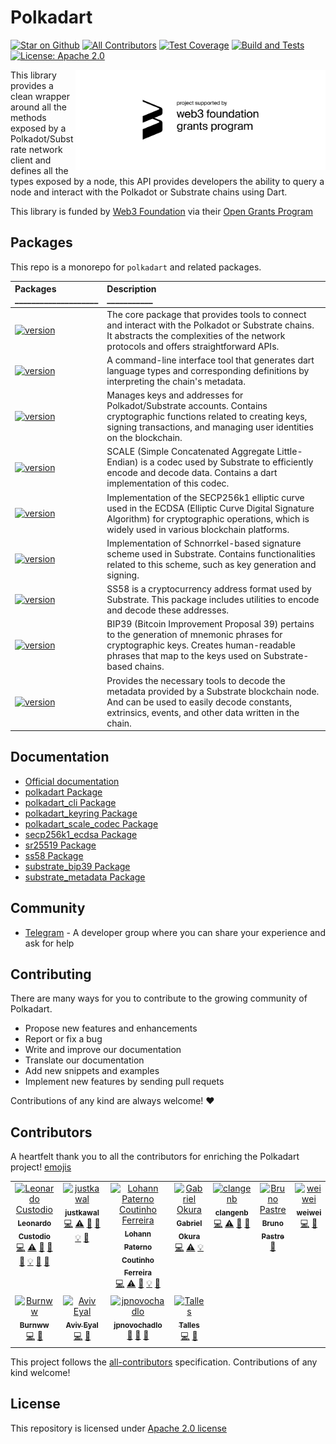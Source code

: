 # **Polkadart**
[![Star on Github](https://img.shields.io/github/stars/leonardocustodio/polkadart.svg?style=flat&logo=github&colorB=deeppink&label=stars)](https://github.com/leonardocustodio/polkadart)
[![All Contributors](https://img.shields.io/github/all-contributors/leonardocustodio/polkadart?color=ee8449&style=flat-square)](#contributors)
[![Test Coverage](https://codecov.io/gh/leonardocustodio/polkadart/graph/badge.svg?token=HG3K4LW5UN)](https://codecov.io/gh/leonardocustodio/polkadart)
[![Build and Tests](https://github.com/leonardocustodio/polkadart/actions/workflows/tests.yml/badge.svg?branch=main)](https://github.com/leonardocustodio/polkadart/actions/workflows/tests.yml)
[![License: Apache 2.0](https://img.shields.io/badge/license-Apache%202.0-purple.svg)](https://www.apache.org/licenses/LICENSE-2.0) <!-- markdown-link-check-disable-line -->

<img align="right" width="400" src="https://raw.githubusercontent.com/w3f/Grants-Program/00855ef70bc503433dc9fccc057c2f66a426a82b/static/img/badge_black.svg" />

This library provides a clean wrapper around all the methods exposed by a Polkadot/Substrate network client and defines all the types exposed by a node, this API provides developers the ability to query a node and interact with the Polkadot or Substrate chains using Dart.

This library is funded by [Web3 Foundation](https://web3.foundation) via their [Open Grants Program](https://github.com/w3f/Open-Grants-Program)

## Packages

This repo is a monorepo for `polkadart` and related packages.

| Packages <br>____________________ | Description <br>___________                            |
|:---------------------------------------------------------------------------|:----------------------------------------|
| [![version][pkg:polkadart:version]][pkg:polkadart]                         | The core package that provides tools to connect and interact with the Polkadot or Substrate chains. It abstracts the complexities of the network protocols and offers straightforward APIs. |
| [![version][pkg:polkadart_cli:version]][pkg:polkadart_cli]                 | A command-line interface tool that generates dart language types and corresponding definitions by interpreting the chain's metadata. |
| [![version][pkg:polkadart_keyring:version]][pkg:polkadart_keyring]         | Manages keys and addresses for Polkadot/Substrate accounts. Contains cryptographic functions related to creating keys, signing transactions, and managing user identities on the blockchain. |
| [![version][pkg:polkadart_scale_codec:version]][pkg:polkadart_scale_codec] | SCALE (Simple Concatenated Aggregate Little-Endian) is a codec used by Substrate to efficiently encode and decode data. Contains a dart implementation of this codec. |
| [![version][pkg:secp256k1_ecdsa:version]][pkg:secp256k1_ecdsa]             | Implementation of the SECP256k1 elliptic curve used in the ECDSA (Elliptic Curve Digital Signature Algorithm) for cryptographic operations, which is widely used in various blockchain platforms. |
| [![version][pkg:sr25519:version]][pkg:sr25519]                             | Implementation of Schnorrkel-based signature scheme used in Substrate. Contains functionalities related to this scheme, such as key generation and signing. |
| [![version][pkg:ss58:version]][pkg:ss58]                                   | SS58 is a cryptocurrency address format used by Substrate. This package includes utilities to encode and decode these addresses. |
| [![version][pkg:substrate_bip39:version]][pkg:substrate_bip39]             | BIP39 (Bitcoin Improvement Proposal 39) pertains to the generation of mnemonic phrases for cryptographic keys. Creates human-readable phrases that map to the keys used on Substrate-based chains. |
| [![version][pkg:substrate_metadata:version]][pkg:substrate_metadata]       | Provides the necessary tools to decode the metadata provided by a Substrate blockchain node. And can be used to easily decode constants, extrinsics, events, and other data written in the chain. |

## Documentation

- [Official documentation](https://polkadart.dev)
- [polkadart Package](https://pub.dev/documentation/polkadart/latest/)
- [polkadart_cli Package](https://pub.dev/documentation/polkadart_cli/latest/)
- [polkadart_keyring Package](https://pub.dev/documentation/polkadart_keyring/latest/)
- [polkadart_scale_codec Package](https://pub.dev/documentation/polkadart_scale_codec/latest/)
- [secp256k1_ecdsa Package](https://pub.dev/documentation/secp256k1_ecdsa/latest/)
- [sr25519 Package](https://pub.dev/documentation/sr25519/latest/)
- [ss58 Package](https://pub.dev/documentation/ss58/latest/)
- [substrate_bip39 Package](https://pub.dev/documentation/substrate_bip39/latest/)
- [substrate_metadata Package](https://pub.dev/documentation/substrate_metadata/latest/)

## Community

 - [Telegram](https://t.me/polkadart) - A developer group where you can share your experience and ask for help

## Contributing

There are many ways for you to contribute to the growing community of Polkadart.
- Propose new features and enhancements
- Report or fix a bug
- Write and improve our documentation
- Translate our documentation
- Add new snippets and examples
- Implement new features by sending pull requets

Contributions of any kind are always welcome! ❤️

## Contributors

A heartfelt thank you to all the contributors for enriching the Polkadart project! [emojis](https://allcontributors.org/docs/en/emoji-key)

<!-- ALL-CONTRIBUTORS-LIST:START - Do not remove or modify this section -->
<!-- prettier-ignore-start -->
<!-- markdownlint-disable -->
<table>
  <tbody>
    <tr>
      <td align="center" valign="top" width="14.28%"><a href="https://github.com/leonardocustodio"><img src="https://avatars.githubusercontent.com/u/5619696?v=4?s=100" width="100px;" alt="Leonardo Custodio"/><br /><sub><b>Leonardo Custodio</b></sub></a><br /><a href="https://github.com/leonardocustodio/polkadart/commits?author=leonardocustodio" title="Code">💻</a> <a href="https://github.com/leonardocustodio/polkadart/commits?author=leonardocustodio" title="Tests">⚠️</a> <a href="https://github.com/leonardocustodio/polkadart/pulls?q=is%3Apr+reviewed-by%3Aleonardocustodio" title="Reviewed Pull Requests">👀</a> <a href="#question-leonardocustodio" title="Answering Questions">💬</a> <a href="#maintenance-leonardocustodio" title="Maintenance">🚧</a> <a href="#example-leonardocustodio" title="Examples">💡</a> <a href="https://github.com/leonardocustodio/polkadart/commits?author=leonardocustodio" title="Documentation">📖</a> <a href="https://github.com/leonardocustodio/polkadart/issues?q=author%3Aleonardocustodio" title="Bug reports">🐛</a></td>
      <td align="center" valign="top" width="14.28%"><a href="https://kawal.dev"><img src="https://avatars.githubusercontent.com/u/49296873?v=4?s=100" width="100px;" alt="justkawal"/><br /><sub><b>justkawal</b></sub></a><br /><a href="https://github.com/leonardocustodio/polkadart/commits?author=justkawal" title="Code">💻</a> <a href="https://github.com/leonardocustodio/polkadart/commits?author=justkawal" title="Tests">⚠️</a> <a href="https://github.com/leonardocustodio/polkadart/pulls?q=is%3Apr+reviewed-by%3Ajustkawal" title="Reviewed Pull Requests">👀</a> <a href="#maintenance-justkawal" title="Maintenance">🚧</a> <a href="#example-justkawal" title="Examples">💡</a> <a href="https://github.com/leonardocustodio/polkadart/issues?q=author%3Ajustkawal" title="Bug reports">🐛</a></td>
      <td align="center" valign="top" width="14.28%"><a href="http://www.lohannferreira.com.br"><img src="https://avatars.githubusercontent.com/u/4323004?v=4?s=100" width="100px;" alt="Lohann Paterno Coutinho Ferreira"/><br /><sub><b>Lohann Paterno Coutinho Ferreira</b></sub></a><br /><a href="https://github.com/leonardocustodio/polkadart/commits?author=Lohann" title="Code">💻</a> <a href="https://github.com/leonardocustodio/polkadart/commits?author=Lohann" title="Tests">⚠️</a> <a href="https://github.com/leonardocustodio/polkadart/pulls?q=is%3Apr+reviewed-by%3ALohann" title="Reviewed Pull Requests">👀</a> <a href="#example-Lohann" title="Examples">💡</a> <a href="https://github.com/leonardocustodio/polkadart/issues?q=author%3ALohann" title="Bug reports">🐛</a></td>
      <td align="center" valign="top" width="14.28%"><a href="https://github.com/gabrielokura"><img src="https://avatars.githubusercontent.com/u/26012776?v=4?s=100" width="100px;" alt="Gabriel Okura"/><br /><sub><b>Gabriel Okura</b></sub></a><br /><a href="https://github.com/leonardocustodio/polkadart/commits?author=gabrielokura" title="Code">💻</a> <a href="https://github.com/leonardocustodio/polkadart/commits?author=gabrielokura" title="Tests">⚠️</a> <a href="#example-gabrielokura" title="Examples">💡</a></td>
      <td align="center" valign="top" width="14.28%"><a href="https://github.com/clangenb"><img src="https://avatars.githubusercontent.com/u/37865735?v=4?s=100" width="100px;" alt="clangenb"/><br /><sub><b>clangenb</b></sub></a><br /><a href="https://github.com/leonardocustodio/polkadart/commits?author=clangenb" title="Code">💻</a> <a href="https://github.com/leonardocustodio/polkadart/commits?author=clangenb" title="Tests">⚠️</a> <a href="https://github.com/leonardocustodio/polkadart/issues?q=author%3Aclangenb" title="Bug reports">🐛</a> <a href="#question-clangenb" title="Answering Questions">💬</a></td>
      <td align="center" valign="top" width="14.28%"><a href="https://pastre.dev"><img src="https://avatars.githubusercontent.com/u/6251198?v=4?s=100" width="100px;" alt="Bruno Pastre"/><br /><sub><b>Bruno Pastre</b></sub></a><br /><a href="https://github.com/leonardocustodio/polkadart/pulls?q=is%3Apr+reviewed-by%3Apastre" title="Reviewed Pull Requests">👀</a></td>
      <td align="center" valign="top" width="14.28%"><a href="https://github.com/weishirongzhen"><img src="https://avatars.githubusercontent.com/u/54241621?v=4?s=100" width="100px;" alt="weiwei"/><br /><sub><b>weiwei</b></sub></a><br /><a href="https://github.com/leonardocustodio/polkadart/commits?author=weishirongzhen" title="Code">💻</a> <a href="https://github.com/leonardocustodio/polkadart/issues?q=author%3Aweishirongzhen" title="Bug reports">🐛</a></td>
    </tr>
    <tr>
      <td align="center" valign="top" width="14.28%"><a href="https://github.com/BurnWW"><img src="https://avatars.githubusercontent.com/u/94514135?v=4?s=100" width="100px;" alt="Burnww"/><br /><sub><b>Burnww</b></sub></a><br /><a href="https://github.com/leonardocustodio/polkadart/commits?author=BurnWW" title="Code">💻</a> <a href="https://github.com/leonardocustodio/polkadart/issues?q=author%3ABurnWW" title="Bug reports">🐛</a></td>
      <td align="center" valign="top" width="14.28%"><a href="https://avive.github.io"><img src="https://avatars.githubusercontent.com/u/96002?v=4?s=100" width="100px;" alt="Aviv Eyal"/><br /><sub><b>Aviv Eyal</b></sub></a><br /><a href="https://github.com/leonardocustodio/polkadart/commits?author=avive" title="Code">💻</a> <a href="https://github.com/leonardocustodio/polkadart/issues?q=author%3Aavive" title="Bug reports">🐛</a></td>
      <td align="center" valign="top" width="14.28%"><a href="https://github.com/jpnovochadlo"><img src="https://avatars.githubusercontent.com/u/69369894?v=4?s=100" width="100px;" alt="jpnovochadlo"/><br /><sub><b>jpnovochadlo</b></sub></a><br /><a href="#business-jpnovochadlo" title="Business development">💼</a> <a href="#design-jpnovochadlo" title="Design">🎨</a> <a href="https://github.com/leonardocustodio/polkadart/commits?author=jpnovochadlo" title="Documentation">📖</a></td>
      <td align="center" valign="top" width="14.28%"><a href="https://github.com/tallesborges"><img src="https://avatars.githubusercontent.com/u/3486359?v=4?s=100" width="100px;" alt="Talles "/><br /><sub><b>Talles </b></sub></a><br /><a href="https://github.com/leonardocustodio/polkadart/commits?author=tallesborges" title="Code">💻</a> <a href="https://github.com/leonardocustodio/polkadart/commits?author=tallesborges" title="Documentation">📖</a></td>
    </tr>
  </tbody>
</table>

<!-- markdownlint-restore -->
<!-- prettier-ignore-end -->

<!-- ALL-CONTRIBUTORS-LIST:END -->
<!-- prettier-ignore-start -->
<!-- markdownlint-disable -->

<!-- markdownlint-restore -->
<!-- prettier-ignore-end -->

<!-- ALL-CONTRIBUTORS-LIST:END -->

This project follows the [all-contributors](https://github.com/all-contributors/all-contributors) specification. Contributions of any kind welcome!

## **License**

This repository is licensed under [Apache 2.0 license](https://github.com/leonardocustodio/polkadart/blob/main/LICENSE)

[pkg:polkadart]: https://pub.dartlang.org/packages/polkadart
[pkg:polkadart:version]: https://img.shields.io/pub/v/polkadart?label=polkadart&link=https%3A%2F%2Fpub.dev%2Fpolkadart
[pkg:polkadart:source]: ./packages/polkadart

[pkg:polkadart_cli]: https://pub.dartlang.org/packages/polkadart_cli
[pkg:polkadart_cli:version]: https://img.shields.io/pub/v/polkadart_cli?label=polkadart_cli
[pkg:polkadart_cli:source]: ./packages/polkadart_cli

[pkg:polkadart_keyring]: https://pub.dartlang.org/packages/polkadart_keyring
[pkg:polkadart_keyring:version]: https://img.shields.io/pub/v/polkadart_keyring?label=polkadart_keyring
[pkg:polkadart_keyring:source]: ./packages/polkadart_keyring

[pkg:polkadart_scale_codec]: https://pub.dartlang.org/packages/polkadart_scale_codec
[pkg:polkadart_scale_codec:version]: https://img.shields.io/pub/v/polkadart_scale_codec?label=polkadart_scale_codec
[pkg:polkadart_scale_codec:source]: ./packages/polkadart_scale_codec

[pkg:secp256k1_ecdsa]: https://pub.dartlang.org/packages/secp256k1_ecdsa
[pkg:secp256k1_ecdsa:version]: https://img.shields.io/pub/v/secp256k1_ecdsa?label=secp256k1_ecdsa
[pkg:secp256k1_ecdsa:source]: ./packages/secp256k1_ecdsa

[pkg:sr25519]: https://pub.dartlang.org/packages/sr25519
[pkg:sr25519:version]: https://img.shields.io/pub/v/sr25519?label=sr25519
[pkg:sr25519:source]: ./packages/sr25519

[pkg:ss58]: https://pub.dartlang.org/packages/ss58
[pkg:ss58:version]: https://img.shields.io/pub/v/ss58?label=ss58
[pkg:ss58:source]: ./packages/ss58

[pkg:substrate_bip39]: https://pub.dartlang.org/packages/substrate_bip39
[pkg:substrate_bip39:version]: https://img.shields.io/pub/v/substrate_bip39?label=substrate_bip39
[pkg:substrate_bip39:source]: ./packages/substrate_bip39

[pkg:substrate_metadata]: https://pub.dartlang.org/packages/substrate_metadata
[pkg:substrate_metadata:version]: https://img.shields.io/pub/v/substrate_metadata?label=substrate_metadata
[pkg:substrate_metadata:source]: ./packages/substrate_metadata
